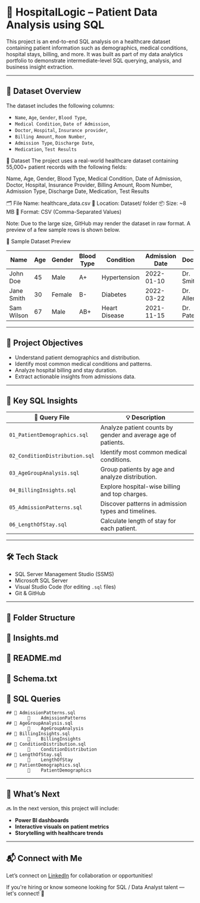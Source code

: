 # 🏥 HospitalLogic – Patient Data Analysis using SQL

This project is an end-to-end SQL analysis on a healthcare dataset containing patient information such as demographics, medical conditions, hospital stays, billing, and more. It was built as part of my data analytics portfolio to demonstrate intermediate-level SQL querying, analysis, and business insight extraction.

---

## 📂 Dataset Overview

The dataset includes the following columns:
- `Name`, `Age`, `Gender`, `Blood Type`,
- `Medical Condition`, `Date of Admission`,
- `Doctor`, `Hospital`, `Insurance provider`,
- `Billing Amount`, `Room Number`,
- `Admission Type`, `Discharge Date`,
- `Medication`, `Test Results`


📂 Dataset
The project uses a real-world healthcare dataset containing 55,000+ patient records with the following fields:

Name, Age, Gender, Blood Type, Medical Condition, Date of Admission, Doctor, Hospital, Insurance Provider, Billing Amount, Room Number, Admission Type, Discharge Date, Medication, Test Results

🗂️ File Name: healthcare_data.csv
📁 Location: Dataset/ folder
📦 Size: ~8 MB
📄 Format: CSV (Comma-Separated Values)

Note: Due to the large size, GitHub may render the dataset in raw format. A preview of a few sample rows is shown below.


🧾 Sample Dataset Preview

| Name        | Age | Gender | Blood Type | Condition      | Admission Date | Doctor     | Billing Amount |
|-------------|-----|--------|------------|----------------|----------------|------------|----------------|
| John Doe    | 45  | Male   | A+         | Hypertension   | 2022-01-10     | Dr. Smith  | $1,200         |
| Jane Smith  | 30  | Female | B-         | Diabetes       | 2022-03-22     | Dr. Allen  | $950           |
| Sam Wilson  | 67  | Male   | AB+        | Heart Disease  | 2021-11-15     | Dr. Patel  | $3,400         |


---

## 🎯 Project Objectives

- Understand patient demographics and distribution.
- Identify most common medical conditions and patterns.
- Analyze hospital billing and stay duration.
- Extract actionable insights from admissions data.

---

## 🧠 Key SQL Insights

| 📁 Query File | 💡 Description |
|--------------|----------------|
| `01_PatientDemographics.sql` | Analyze patient counts by gender and average age of patients. |
| `02_ConditionDistribution.sql` | Identify most common medical conditions. |
| `03_AgeGroupAnalysis.sql` | Group patients by age and analyze distribution. |
| `04_BillingInsights.sql` | Explore hospital-wise billing and top charges. |
| `05_AdmissionPatterns.sql` | Discover patterns in admission types and timelines. |
| `06_LengthOfStay.sql` | Calculate length of stay for each patient. |

---

## 🛠️ Tech Stack

- SQL Server Management Studio (SSMS)
- Microsoft SQL Server
- Visual Studio Code (for editing `.sql` files)
- Git & GitHub

---

## 📁 Folder Structure

## 📁 Insights.md
## 📁 README.md
## 📁 Schema.txt
## 📁 SQL Queries
    ## 📁 AdmissionPatterns.sql
            📄    AdmissionPatterns
    ## 📁 AgeGroupAnalysis.sql
            📄    AgeGroupAnalysis
    ## 📁 BillingInsights.sql
            📄    BillingInsights
    ## 📁 ConditionDistribution.sql
            📄    ConditionDistribution
    ## 📁 LengthOfStay.sql
            📄    LengthOfStay
    ## 📁 PatientDemographics.sql
            📄    PatientDemographics




---

## 🚀 What’s Next

🔜 In the next version, this project will include:
- **Power BI dashboards**
- **Interactive visuals on patient metrics**
- **Storytelling with healthcare trends**

---

## 📬 Connect with Me

Let’s connect on [LinkedIn](https://www.linkedin.com/in/himavarshini4/) for collaboration or opportunities!

If you're hiring or know someone looking for SQL / Data Analyst talent — let's connect! 💬
